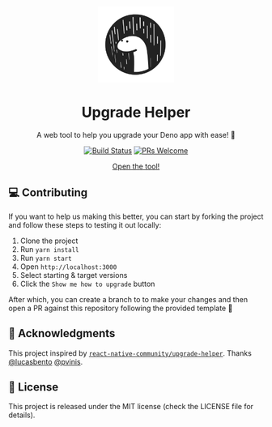 <p align="center">
  <img src="/src/assets/logo.svg" width="150" />
</p>

<h1 align="center">Upgrade Helper</h1>

<p align="center">
  A web tool to help you upgrade your Deno app with ease! 🚀
</p>

<p align="center">
  <a href="https://github.com/denodev/typedoc/actions"><img src="https://github.com/denodev/typedoc/workflows/ci/badge.svg?branch=master" alt="Build Status" title="Build Status"></a>
  <a href="http://makeapullrequest.com"><img src="https://img.shields.io/badge/PRs-welcome-brightgreen.svg?style=shield" alt="PRs Welcome" title="PRs Welcome"></a>
</p>

<p align="center">
  <a href="https://deno.dev/upgrade-helper">
    Open the tool!
  </a>
</p>

## 💻 Contributing

If you want to help us making this better, you can start by forking the project and follow these steps to testing it out locally:

1. Clone the project
1. Run `yarn install`
1. Run `yarn start`
1. Open `http://localhost:3000`
1. Select starting & target versions
1. Click the `Show me how to upgrade` button

After which, you can create a branch to to make your changes and then open a PR against this repository following the provided template 🤗

## 📣 Acknowledgments

This project inspired by [`react-native-community/upgrade-helper`](https://github.com/react-native-community/upgrade-helper). Thanks [@lucasbento](https://github.com/lucasbento) [@pvinis](https://github.com/pvinis).

## 📝 License

This project is released under the MIT license (check the LICENSE file for details).
